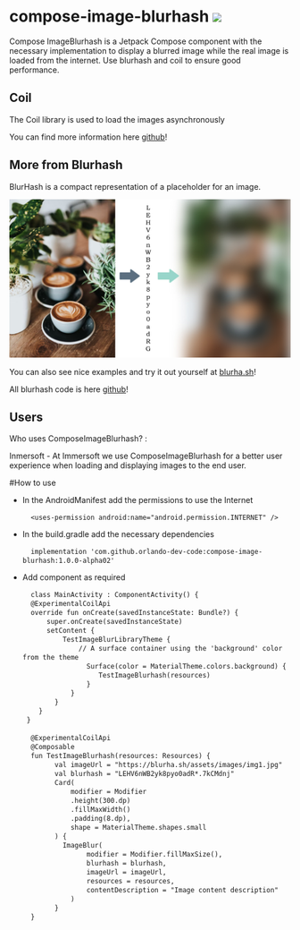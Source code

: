 # compose-image-blurhash [![](https://jitpack.io/v/orlando-dev-code/compose-image-blurhash.svg)](https://jitpack.io/#orlando-dev-code/compose-image-blurhash)

Compose ImageBlurhash is a Jetpack Compose component with the necessary implementation to display a blurred image while the real image is loaded from the internet.
Use blurhash and coil to ensure good performance.

## Coil
The Coil library is used to load the images asynchronously

You can find more information here [github](https://github.com/coil-kt/coil)!

## More from Blurhash
BlurHash is a compact representation of a placeholder for an image.

<img src="media/blurhash_cover.jpg" width="600">

You can also see nice examples and try it out yourself at 
[blurha.sh](http://blurha.sh/)!

All blurhash code is here 
[github](https://github.com/woltapp/blurhash)!

## Users
Who uses ComposeImageBlurhash? :

Inmersoft - At Immersoft we use ComposeImageBlurhash for a better user experience when loading and displaying images to the end user.

#How to use

- In the AndroidManifest add the permissions to use the Internet

        <uses-permission android:name="android.permission.INTERNET" />
        
- In the build.gradle add the necessary dependencies

        implementation 'com.github.orlando-dev-code:compose-image-blurhash:1.0.0-alpha02'

- Add component as required

        class MainActivity : ComponentActivity() {
        @ExperimentalCoilApi
        override fun onCreate(savedInstanceState: Bundle?) {
            super.onCreate(savedInstanceState)
            setContent {
                TestImageBlurLibraryTheme {
                    // A surface container using the 'background' color from the theme
                      Surface(color = MaterialTheme.colors.background) {
                         TestImageBlurhash(resources)
                      }
                  }
              }
          }
       }

        @ExperimentalCoilApi
        @Composable
        fun TestImageBlurhash(resources: Resources) {
              val imageUrl = "https://blurha.sh/assets/images/img1.jpg"
              val blurhash = "LEHV6nWB2yk8pyo0adR*.7kCMdnj"
              Card(
                  modifier = Modifier
                  .height(300.dp)
                  .fillMaxWidth()
                  .padding(8.dp),
                  shape = MaterialTheme.shapes.small
              ) {
                ImageBlur(
                      modifier = Modifier.fillMaxSize(),
                      blurhash = blurhash,
                      imageUrl = imageUrl,
                      resources = resources,
                      contentDescription = "Image content description"
                  )
              }
        }
